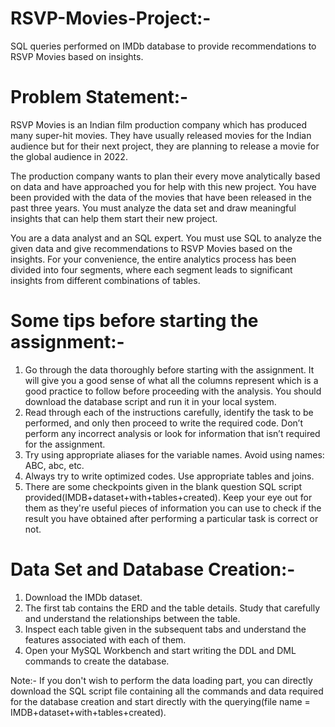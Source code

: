 # RSVP-Movies-Project:-
SQL queries performed on IMDb database to provide recommendations to RSVP Movies based on insights.


# Problem Statement:-
RSVP Movies is an Indian film production company which has produced many super-hit movies. They have usually released movies for the Indian audience but for their next project, they are planning to release a movie for the global audience in 2022.

The production company wants to plan their every move analytically based on data and have approached you for help with this new project. You have been provided with the data of the movies that have been released in the past three years. You must analyze the data set and draw meaningful insights that can help them start their new project.

You are a data analyst and an SQL expert. You must use SQL to analyze the given data and give recommendations to RSVP Movies based on the insights. For your convenience, the entire analytics process has been divided into four segments, where each segment leads to significant insights from different combinations of tables.

# Some tips before starting the assignment:-

1. Go through the data thoroughly before starting with the assignment. It will give you a good sense of what all the columns represent which is a good practice to    follow before proceeding with the analysis. You should download the database script and run it in your local system.
2. Read through each of the instructions carefully, identify the task to be performed, and only then proceed to write the required code. Don’t perform any            incorrect analysis or look for information that isn’t required for the assignment.
3. Try using appropriate aliases for the variable names. Avoid using names: ABC, abc, etc.
4. Always try to write optimized codes. Use appropriate tables and joins.
5. There are some checkpoints given in the blank question SQL script provided(IMDB+dataset+with+tables+created). Keep your eye out for them as they're useful pieces of information you can use to check if the result you have obtained after performing a particular task is correct or not.

# Data Set and Database Creation:-
1. Download the IMDb dataset.
2. The first tab contains the ERD and the table details. Study that carefully and understand the relationships between the table.
3. Inspect each table given in the subsequent tabs and understand the features associated with each of them.
4. Open your MySQL Workbench and start writing the DDL and DML commands to create the database.

Note:- If you don't wish to perform the data loading part, you can directly download the SQL script file containing all the commands and data required for the database creation and start directly with the querying(file name = IMDB+dataset+with+tables+created).
